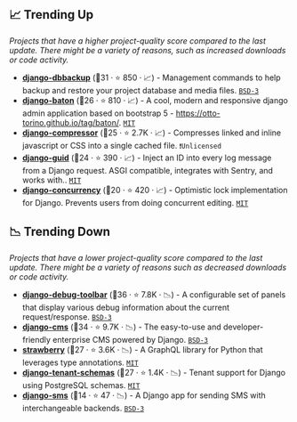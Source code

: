 ## 📈 Trending Up

_Projects that have a higher project-quality score compared to the last update. There might be a variety of reasons, such as increased downloads or code activity._

- <b><a href="https://github.com/jazzband/django-dbbackup">django-dbbackup</a></b> (🥉31 ·  ⭐ 850 · 📈) - Management commands to help backup and restore your project database and media files. <code><a href="http://bit.ly/3aKzpTv">BSD-3</a></code>
- <b><a href="https://github.com/otto-torino/django-baton">django-baton</a></b> (🥉26 ·  ⭐ 810 · 📈) - A cool, modern and responsive django admin application based on bootstrap 5 - https://otto-torino.github.io/tag/baton/. <code><a href="http://bit.ly/34MBwT8">MIT</a></code>
- <b><a href="https://github.com/django-compressor/django-compressor">django-compressor</a></b> (🥉25 ·  ⭐ 2.7K · 📈) - Compresses linked and inline javascript or CSS into a single cached file. <code>❗Unlicensed</code>
- <b><a href="https://github.com/snok/django-guid">django-guid</a></b> (🥇24 ·  ⭐ 390 · 📈) - Inject an ID into every log message from a Django request. ASGI compatible, integrates with Sentry, and works with.. <code><a href="http://bit.ly/34MBwT8">MIT</a></code>
- <b><a href="https://github.com/saxix/django-concurrency">django-concurrency</a></b> (🥇20 ·  ⭐ 420 · 📈) - Optimistic lock implementation for Django. Prevents users from doing concurrent editing. <code><a href="http://bit.ly/34MBwT8">MIT</a></code>

## 📉 Trending Down

_Projects that have a lower project-quality score compared to the last update. There might be a variety of reasons such as decreased downloads or code activity._

- <b><a href="https://github.com/jazzband/django-debug-toolbar">django-debug-toolbar</a></b> (🥇36 ·  ⭐ 7.8K · 📉) - A configurable set of panels that display various debug information about the current request/response. <code><a href="http://bit.ly/3aKzpTv">BSD-3</a></code>
- <b><a href="https://github.com/django-cms/django-cms">django-cms</a></b> (🥉34 ·  ⭐ 9.7K · 📉) - The easy-to-use and developer-friendly enterprise CMS powered by Django. <code><a href="http://bit.ly/3aKzpTv">BSD-3</a></code>
- <b><a href="https://github.com/strawberry-graphql/strawberry">strawberry</a></b> (🥉27 ·  ⭐ 3.6K · 📉) - A GraphQL library for Python that leverages type annotations. <code><a href="http://bit.ly/34MBwT8">MIT</a></code>
- <b><a href="https://github.com/bernardopires/django-tenant-schemas">django-tenant-schemas</a></b> (🥈27 ·  ⭐ 1.4K · 📉) - Tenant support for Django using PostgreSQL schemas. <code><a href="http://bit.ly/34MBwT8">MIT</a></code>
- <b><a href="https://github.com/roaldnefs/django-sms">django-sms</a></b> (🥉14 ·  ⭐ 47 · 📉) - A Django app for sending SMS with interchangeable backends. <code><a href="http://bit.ly/3aKzpTv">BSD-3</a></code>

